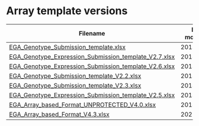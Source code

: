 # Array template versions
Filename | Last modified | Current
-|-|-
[EGA_Genotype_Submission_template.xlsx](EGA_Genotype_Submission_template.xlsx) | 2013.07.02 | No
[EGA_Genotype_Expression_Submission_template_V2.7.xlsx](EGA_Genotype_Expression_Submission_template_V2.7.xlsx) | 2013.07.02 | No
[EGA_Genotype_Expression_Submission_template_V2.6.xlsx](EGA_Genotype_Expression_Submission_template_V2.6.xlsx) | 2013.07.02 | No
[EGA_Genotype_Submission_template_V2.2.xlsx](EGA_Genotype_Submission_template_V2.2.xlsx) | 2013.07.02 | No
[EGA_Genotype_Submission_template_V2.3.xlsx](EGA_Genotype_Submission_template_V2.3.xlsx) | 2013.07.02 | No
[EGA_Genotype_Expression_Submission_template_V2.5.xlsx](EGA_Genotype_Expression_Submission_template_V2.5.xlsx) | 2013.07.02 | No
[EGA_Array_based_Format_UNPROTECTED_V4.0.xlsx](EGA_Array_based_Format_UNPROTECTED_V4.0.xlsx) | 2013.07.02 | No
[EGA_Array_based_Format_V4.3.xlsx](EGA_Array_based_Format_V4.3.xlsx) | 2021.07.23 | **Yes**

